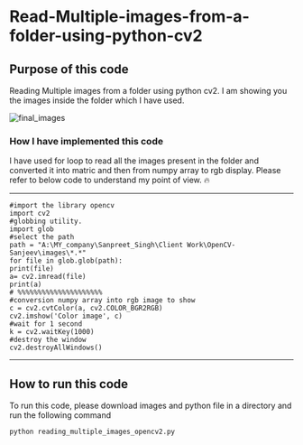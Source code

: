 # Read-Multiple-images-from-a-folder-using-python-cv2
## Purpose of this code  

Reading Multiple images from a folder using python cv2. I am showing you the images inside the folder which I have used.

![final_images](https://user-images.githubusercontent.com/3431730/44170342-aecdfe00-a0f4-11e8-836d-b684139ddb67.png)

### How I have implemented this code
I have used for loop to read all the images present in the folder and converted it into matric and then from numpy array to rgb display. Please refer to below code to understand my point of view. :fire:


---

```
#import the library opencv
import cv2
#globbing utility.
import glob
#select the path
path = "A:\MY_company\Sanpreet_Singh\Client Work\OpenCV-Sanjeev\images\*.*"
for file in glob.glob(path):
print(file)
a= cv2.imread(file)
print(a)
# %%%%%%%%%%%%%%%%%%%%%
#conversion numpy array into rgb image to show
c = cv2.cvtColor(a, cv2.COLOR_BGR2RGB)
cv2.imshow('Color image', c)
#wait for 1 second
k = cv2.waitKey(1000)
#destroy the window
cv2.destroyAllWindows()
```


---

## How to run this code
To run this code, please download images and python file in a directory and run the following command
```
python reading_multiple_images_opencv2.py
```

